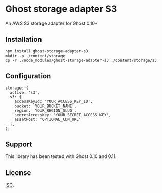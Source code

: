 # Ghost storage adapter S3

An AWS S3 storage adapter for Ghost 0.10+

## Installation

```
npm install ghost-storage-adapter-s3
mkdir -p ./content/storage
cp -r ./node_modules/ghost-storage-adapter-s3 ./content/storage/s3
```

## Configuration

```
storage: {
  active: 's3',
  s3: {
    accessKeyId: 'YOUR_ACCESS_KEY_ID',
    bucket: 'YOUR_BUCKET_NAME',
    region: 'YOUR_REGION_SLUG',
    secretAccessKey: 'YOUR_SECRET_ACCESS_KEY',
    assetHost: 'OPTIONAL_CDN_URL'
  },
},
```

## Support

This library has been tested with Ghost 0.10 and 0.11.

## License

[ISC](./LICENSE.md).
